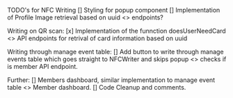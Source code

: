 TODO's for NFC Writing
[] Styling for popup component
[] Implementation of Profile Image retrieval based on uuid <> endpoints? 

Writing on QR scan: 
[x] Implementation of the funnction doesUserNeedCard <> API endpoints for retrival of card information based on uuid

Writing through manage event table:
[] Add button to write through manage events table which goes straight to NFCWriter and skips popup <> checks if is member API endpoint.

Further:
[] Members dashboard, similar implementation to manage event table <> Member dashboard.
[] Code Cleanup and comments.
